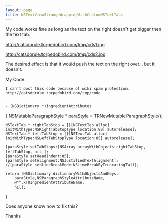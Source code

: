 ```yaml
---
layout: page
title: NSTextViewStrangeWrappingWithCustomNSTextTabs
---
```




My code works fine as long as the text on the right doesn't get bigger then the text tab.

http://catsdorule.torpedobird.com/tmp/cds1.jpg

http://catsdorule.torpedobird.com/tmp/cds2.jpg

The desired effect is that it would push the text on the right over... but it doesn't.

My Code:

    I can't post this code because of wiki spam protection. http://catsdorule.torpedobird.com/tmp/code


    - (NSDictionary *)ingredientAttributes
{
	NSMutableParagraphStyle * paraStyle = TRNewMutableParagraphStyle();
	
	NSTextTab * rightTabStop = [[[NSTextTab alloc] initWithType:NSRightTabStopType location:80] autorelease];
	NSTextTab * leftTabStop = [[[NSTextTab alloc] initWithType:NSLeftTabStopType location:85] autorelease];
	
	[paraStyle setTabStops:[NSArray arrayWithObjects:rightTabStop, leftTabStop, nil]];
	[paraStyle setHeadIndent:85];
	[paraStyle setAlignment:NSJustifiedTextAlignment];
	//[paraStyle setLineBreakMode:NSLineBreakByTruncatingTail];
	
	return [NSDictionary dictionaryWithObjectsAndKeys:
		paraStyle,NSParagraphStyleAttributeName,
		@"",kTRIngredientAttributeName,
		nil];
}


Does anyone know how to fix this?

Thanks

